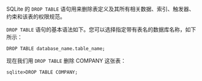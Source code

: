 SQLite 的 ``DROP TABLE`` 语句用来删除表定义及其所有相关数据、索引、触发器、约束和该表的权限规范。

``DROP TABLE`` 语句的基本语法如下。您可以选择指定带有表名的数据库名称，如下所示：

```
DROP TABLE database_name.table_name;
```

现在我们用 ``DROP TABLE`` 删除 COMPANY 这张表：
```
sqlite>DROP TABLE COMPANY;
```
